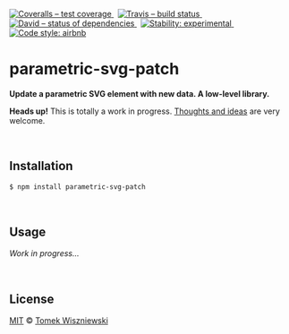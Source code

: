 [![Coveralls – test coverage
](https://img.shields.io/coveralls/tomekwi/parametric-svg-patch.svg?style=flat-square)
](https://coveralls.io/r/tomekwi/parametric-svg-patch)
 [![Travis – build status
](https://img.shields.io/travis/tomekwi/parametric-svg-patch/master.svg?style=flat-square)
](https://travis-ci.org/tomekwi/parametric-svg-patch)
 [![David – status of dependencies
](https://img.shields.io/david/tomekwi/parametric-svg-patch.svg?style=flat-square)
](https://david-dm.org/tomekwi/parametric-svg-patch)
 [![Stability: experimental
](https://img.shields.io/badge/stability-experimental-yellow.svg?style=flat-square)
](https://nodejs.org/api/documentation.html#documentation_stability_index)
 [![Code style: airbnb
](https://img.shields.io/badge/code%20style-airbnb-777777.svg?style=flat-square)
](https://github.com/airbnb/javascript)




parametric-svg-patch
====================

**Update a parametric SVG element with new data. A low-level library.**


**Heads up!** This is totally a work in progress. [Thoughts and ideas][] are very welcome.

[Thoughts and ideas]:  https://github.com/tomekwi/parametric-svg-patch/issues




<div                                             id="/installation">&nbsp;</div>

Installation
------------

```sh
$ npm install parametric-svg-patch
```




<div                                                    id="/usage">&nbsp;</div>

Usage
-----

*Work in progress…*




<div                                                  id="/license">&nbsp;</div>

License
-------

[MIT][] © [Tomek Wiszniewski][]

[MIT]: ./License.md
[Tomek Wiszniewski]: https://github.com/tomekwi

